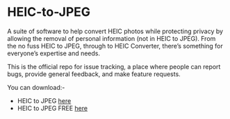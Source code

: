 
# HEIC-to-JPEG
A suite of software to help convert HEIC photos while protecting privacy by allowing the removal of personal information (not in HEIC to JPEG). From the no fuss HEIC to JPEG, through to HEIC Converter, there’s something for everyone’s expertise and needs.

This is the official repo for issue tracking, a place where people can report bugs, provide general feedback, and make feature requests.

You can download:-

 - HEIC to JPEG      [here](https://www.microsoft.com/store/apps/9N83TKCGNLK3)
 - HEIC to JPEG FREE [here](https://www.microsoft.com/store/apps/9NTVCMPJM5V3)

